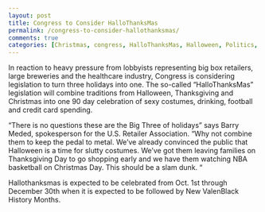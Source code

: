 ```yaml
---
layout: post
title: Congress to Consider HalloThanksMas
permalink: /congress-to-consider-hallothanksmas/
comments: true
categories: [Christmas, congress, HalloThanksMas, Halloween, Politics, Thanksgiving]
---
```

In reaction to heavy pressure from lobbyists representing big box retailers, large breweries and the healthcare industry, Congress is considering legislation to turn three holidays into one. The so-called “HalloThanksMas” legislation will combine traditions from Halloween, Thanksgiving and Christmas into one 90 day celebration of sexy costumes, drinking, football and credit card spending.

“There is no questions these are the Big Three of holidays” says Barry Meded, spokesperson for the U.S. Retailer Association. “Why not combine them to keep the pedal to metal. We’ve already convinced the public that Halloween is a time for slutty costumes. We’ve got them leaving families on Thanksgiving Day to go shopping early and we have them watching NBA basketball on Christmas Day. This should be a slam dunk. “

Hallothanksmas is expected to be celebrated from Oct. 1st through December 30th when it is expected to be followed by New ValenBlack History Months.
